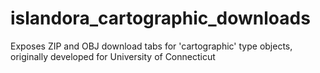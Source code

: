 # islandora_cartographic_downloads
Exposes ZIP and OBJ download tabs for 'cartographic' type objects, originally developed for University of Connecticut
